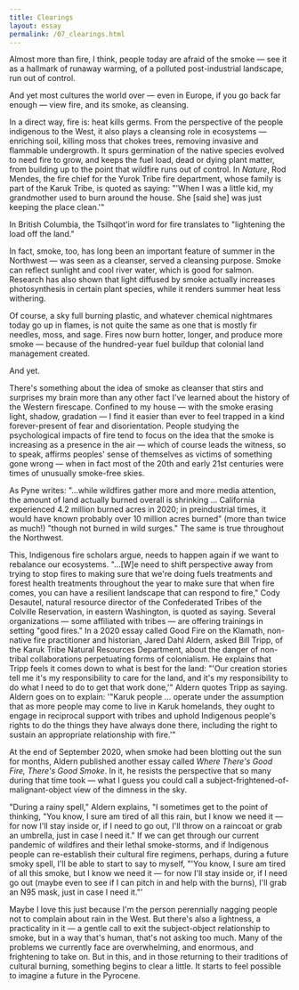 ```yaml
---
title: Clearings
layout: essay
permalink: /07_clearings.html
---
```


Almost more than fire, I think, people today are afraid of the smoke — see it as a hallmark of runaway warming, of a polluted post-industrial landscape, run out of control. 

And yet most cultures the world over — even in Europe, if you go back far enough — view fire, and its smoke, as cleansing. 

In a direct way, fire is: heat kills germs. From the perspective of the people indigenous to the West, it also plays a cleansing role in ecosystems — enriching soil, killing moss that chokes trees, removing invasive and flammable undergrowth. It spurs germination of the native species evolved to need fire to grow, and keeps the fuel load, dead or dying plant matter, from building up to the point that wildfire runs out of control. In *Nature*, Rod Mendes, the fire chief for the Yurok Tribe fire department, whose family is part of the Karuk Tribe, is quoted as saying: "'When I was a little kid, my grandmother used to burn around the house. She [said she] was just keeping the place clean.'" 

In British Columbia, the Tsilhqot'in word for fire translates to "lightening the load off the land."

In fact, smoke, too, has long been an important feature of summer in the Northwest — was seen as a cleanser, served a cleansing purpose. Smoke can reflect sunlight and cool river water, which is good for salmon. Research has also shown that light diffused by smoke actually increases photosynthesis in certain plant species, while it renders summer heat less withering. 

Of course, a sky full burning plastic, and whatever chemical nightmares today go up in flames, is not quite the same as one that is mostly fir needles, moss, and sage. Fires now burn hotter, longer, and produce more smoke — because of the hundred-year fuel buildup that colonial land management created.

And yet. 

There's something about the idea of smoke as cleanser that stirs and surprises my brain more than any other fact I've learned about the history of the Western firescape. Confined to my house — with the smoke erasing light, shadow, gradation — I find it easier than ever to feel trapped in a kind forever-present of fear and disorientation. People studying the psychological impacts of fire tend to focus on the idea that the smoke is increasing as a presence in the air — which of course leads the witness, so to speak, affirms peoples' sense of themselves as victims of something gone wrong — when in fact most of the 20th and early 21st centuries were times of unusually smoke-free skies. 

As Pyne writes: "...while wildfires gather more and more media attention, the amount of land actually burned overall is shrinking ... California experienced 4.2 million burned acres in 2020; in preindustrial times, it would have known probably over 10 million acres burned" (more than twice as much!) "though not burned in wild surges." The same is true throughout the Northwest.

This, Indigenous fire scholars argue, needs to happen again if we want to rebalance our ecosystems. "...[W]e need to shift perspective away from trying to stop fires to making sure that we're doing fuels treatments and forest health treatments throughout the year to make sure that when fire comes, you can have a resilient landscape that can respond to fire," Cody Desautel, natural resource director of the Confederated Tribes of the Colville Reservation, in eastern Washington, is quoted as saying. Several organizations — some affiliated with tribes — are offering trainings in setting "good fires." In a 2020 essay called Good Fire on the Klamath, non-native fire practitioner and historian, Jared Dahl Aldern, asked Bill Tripp, of the Karuk Tribe Natural Resources Department, about the danger of non-tribal collaborations perpetuating forms of colonialism. He explains that Tripp feels it comes down to what is best for the land: "'Our creation stories tell me it's my responsibility to care for the land, and it's my responsibility to do what I need to do to get that work done,'" Aldern quotes Tripp as saying. Aldern goes on to explain: '"Karuk people ... operate under the assumption that as more people may come to live in Karuk homelands, they ought to engage in reciprocal support with tribes and uphold Indigenous people's rights to do the things they have always done there, including the right to sustain an appropriate relationship with fire.'"

At the end of September 2020, when smoke had been blotting out the sun for months, Aldern published another essay called *Where There's Good Fire, There's Good Smoke*. In it, he resists the perspective that so many during that time took — what I guess you could call a subject-frightened-of-malignant-object view of the dimness in the sky.

"During a rainy spell," Aldern explains, "I sometimes get to the point of thinking, "You know, I sure am tired of all this rain, but I know we need it — for now I'll stay inside or, if I need to go out, I'll throw on a raincoat or grab an umbrella, just in case I need it." If we can get through our current pandemic of wildfires and their lethal smoke-storms, and if Indigenous people can re-establish their cultural fire regimens, perhaps, during a future smoky spell, I'll be able to start to say to myself, "'You know, I sure am tired of all this smoke, but I know we need it — for now I'll stay inside or, if I need go out (maybe even to see if I can pitch in and help with the burns), I'll grab an N95 mask, just in case I need it."'

Maybe I love this just because I'm the person perennially nagging people not to complain about rain in the West. But there's also a lightness, a practicality in it — a gentle call to exit the subject-object relationship to smoke, but in a way that's human, that's not asking too much. Many of the problems we currently face are overwhelming, and enormous, and frightening to take on. But in this, and in those returning to their traditions of cultural burning, something begins to clear a little. It starts to feel possible to imagine a future in the Pyrocene.
